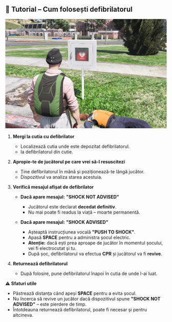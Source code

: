 
## 📖 Tutorial – Cum folosești defibrilatorul

![DEFIBRILATOR](/public/img/defibrilator.png)

1. **Mergi la cutia cu defibrilator**

   * Localizează cutia unde este depozitat defibrilatorul.
   * Ia defibrilatorul din cutie.

2. **Apropie-te de jucătorul pe care vrei să-l resuscitezi**

   * Ține defibrilatorul în mână și poziționează-te lângă jucător.
   * Dispozitivul va analiza starea acestuia.

3. **Verifică mesajul afișat de defibrilator**

   * **Dacă apare mesajul:** **"SHOCK NOT ADVISED"**

     * Jucătorul este declarat **decedat definitiv**.
     * Nu mai poate fi readus la viață – moarte permanentă.
   * **Dacă apare mesajul:** **"SHOCK ADVISED"**

     * Așteaptă instrucțiunea vocală **"PUSH TO SHOCK"**.
     * Apasă **SPACE** pentru a administra șocul electric.
     * **Atenție:** dacă ești prea aproape de jucător în momentul șocului, vei fi electrocutat și tu.
     * După șoc, defibrilatorul va efectua **CPR** și jucătorul va fi **revive**.

4. **Returnează defibrilatorul**

   * După folosire, pune defibrilatorul înapoi în cutia de unde l-ai luat.


⚠️ **Sfaturi utile**

* Păstrează distanța când apeși **SPACE** pentru a evita șocul.
* Nu încerca să revive un jucător dacă dispozitivul spune **"SHOCK NOT ADVISED"** – este pierdere de timp.
* Întotdeauna returnează defibrilatorul, poate fi necesar și pentru altcineva.
